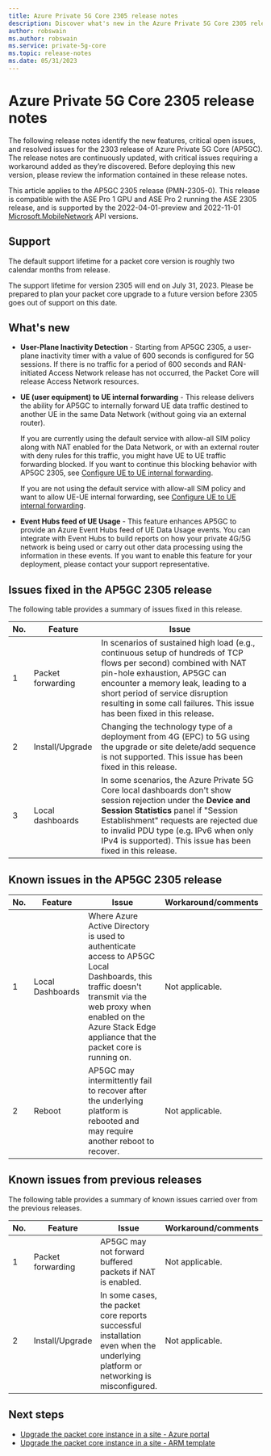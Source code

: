 ```yaml
---
title: Azure Private 5G Core 2305 release notes
description: Discover what's new in the Azure Private 5G Core 2305 release
author: robswain
ms.author: robswain
ms.service: private-5g-core
ms.topic: release-notes
ms.date: 05/31/2023
---
```


# Azure Private 5G Core 2305 release notes

The following release notes identify the new features, critical open issues, and resolved issues for the 2303 release of Azure Private 5G Core (AP5GC). The release notes are continuously updated, with critical issues requiring a workaround added as they’re discovered. Before deploying this new version, please review the information contained in these release notes.

This article applies to the AP5GC 2305 release (PMN-2305-0). This release is compatible with the ASE Pro 1 GPU and ASE Pro 2 running the ASE 2305 release, and is supported by the 2022-04-01-preview and 2022-11-01 [Microsoft.MobileNetwork](/rest/api/mobilenetwork) API versions.

## Support

The default support lifetime for a packet core version is roughly two calendar months from release.

The support lifetime for version 2305 will end on July 31, 2023. Please be prepared to plan your packet core upgrade to a future version before 2305 goes out of support on this date.

## What's new

- **User-Plane Inactivity Detection** - Starting from AP5GC 2305, a user-plane inactivity timer with a value of 600 seconds is configured for 5G sessions. If there is no traffic for a period of 600 seconds and RAN-initiated Access Network release has not occurred, the Packet Core will release Access Network resources.

- **UE (user equipment) to UE internal forwarding** - This release delivers the ability for AP5GC to internally forward UE data traffic destined to another UE in the same Data Network (without going via an external router).  

  If you are currently using the default service with allow-all SIM policy along with NAT enabled for the Data Network, or with an external router with deny rules for this traffic, you might have UE to UE traffic forwarding blocked. If you want to continue this blocking behavior with AP5GC 2305, see [Configure UE to UE internal forwarding](configure-internal-forwarding.md).  

  If you are not using the default service with allow-all SIM policy and want to allow UE-UE internal forwarding, see [Configure UE to UE internal forwarding](configure-internal-forwarding.md).

- **Event Hubs feed of UE Usage** - This feature enhances AP5GC to provide an Azure Event Hubs feed of UE Data Usage events. You can integrate with Event Hubs to build reports on how your private 4G/5G network is being used or carry out other data processing using the information in these events.  If you want to enable this feature for your deployment, please contact your support representative.

## Issues fixed in the AP5GC 2305 release

The following table provides a summary of issues fixed in this release.

  |No.  |Feature  | Issue |
  |-----|-----|-----|
  | 1 | Packet forwarding | In scenarios of sustained high load (e.g., continuous setup of hundreds of TCP flows per second) combined with NAT pin-hole exhaustion, AP5GC can encounter a memory leak, leading to a short period of service disruption resulting in some call failures. This issue has been fixed in this release. |
  | 2 | Install/Upgrade | Changing the technology type of a deployment from 4G (EPC) to 5G using the upgrade or site delete/add sequence is not supported. This issue has been fixed in this release. |
  | 3 | Local dashboards | In some scenarios, the Azure Private 5G Core local dashboards don't show session rejection under the **Device and Session Statistics** panel if "Session Establishment" requests are rejected due to invalid PDU type (e.g. IPv6 when only IPv4 is supported). This issue has been fixed in this release. | 

## Known issues in the AP5GC 2305 release

  |No.  |Feature  | Issue | Workaround/comments |
  |-----|-----|-----|-----|
  | 1 | Local Dashboards | Where Azure Active Directory is used to authenticate access to AP5GC Local Dashboards, this traffic doesn't transmit via the web proxy when enabled on the Azure Stack Edge appliance that the packet core is running on. | Not applicable. |
  | 2 | Reboot | AP5GC may intermittently fail to recover after the underlying platform is rebooted and may require another reboot to recover. | Not applicable. |

## Known issues from previous releases

The following table provides a summary of known issues carried over from the previous releases.

  |No.  |Feature  | Issue | Workaround/comments |
  |-----|-----|-----|-----|
  | 1 | Packet forwarding  | AP5GC may not forward buffered packets if NAT is enabled. | Not applicable. |
  | 2 | Install/Upgrade | In some cases, the packet core reports successful installation even when the underlying platform or networking is misconfigured. | Not applicable. |

## Next steps

- [Upgrade the packet core instance in a site - Azure portal](upgrade-packet-core-azure-portal.md)
- [Upgrade the packet core instance in a site - ARM template](upgrade-packet-core-arm-template.md)
